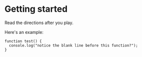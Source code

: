 # Getting started

Read the directions after you play.

Here's an example:

```
function test() {
  console.log("notice the blank line before this function?");
}
```
